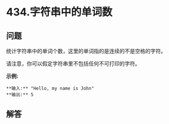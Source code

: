 # 434.字符串中的单词数

## 问题

统计字符串中的单词个数，这里的单词指的是连续的不是空格的字符。

请注意，你可以假定字符串里不包括任何不可打印的字符。

**示例:**

```
**输入:** "Hello, my name is John"
**输出:** 5

```



## 解答

